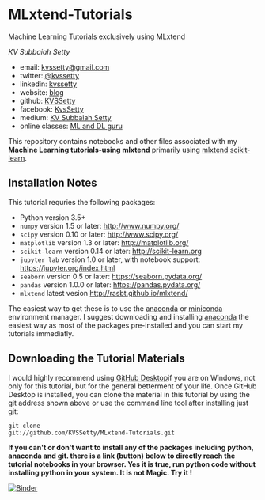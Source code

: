 # MLxtend-Tutorials
 Machine Learning  Tutorials  exclusively using MLxtend
 
 

*KV Subbaiah Setty*

- email: <kvssetty@gmail.com>
- twitter: [@kvssetty](https://twitter.com/kvssetty)
- linkedin: [kvssetty](https://www.linkedin.com/in/kvssetty/)
- website: [blog](https://kvssetty.com/)
- github: [KVSSetty](https://github.com/KVSSetty)
- facebook: [KvsSetty](https://www.facebook.com/kvssetty)
- medium: [KV Subbaiah Setty](https://medium.com/@kvssetty)
- online classes: [ML and DL guru](https://www.mlanddlguru.com/b)

This repository contains notebooks and other files associated with my
**Machine Learning tutorials-using mlxtend** primarily using [mlxtend](http://rasbt.github.io/mlxtend/) [scikit-learn](http://scikit-learn.org).

## Installation Notes
This tutorial requries the following packages:

- Python version 3.5+
- `numpy` version 1.5 or later: http://www.numpy.org/
- `scipy` version 0.10 or later: http://www.scipy.org/
- `matplotlib` version 1.3 or later: http://matplotlib.org/
- `scikit-learn` version 0.14 or later: http://scikit-learn.org
- `jupyter lab` version 1.0 or later, with notebook support: https://jupyter.org/index.html
- `seaborn` version 0.5 or later: https://seaborn.pydata.org/
- `pandas` version 1.0.0 or later: https://pandas.pydata.org/
- `mlxtend` latest vesion http://rasbt.github.io/mlxtend/

The easiest way to get these is to use the [anaconda](https://www.anaconda.com/products/individual) or [miniconda](https://store.continuum.io/) environment manager.
I suggest downloading and installing [anaconda](https://www.anaconda.com/products/individual) the easiest way as most of the packages pre-installed and you can start my tutorials immediatly.

## Downloading the Tutorial Materials
I would highly recommend using [GitHub Desktop](https://desktop.github.com/)if you are on Windows, not only for this tutorial, but for the
general betterment of your life.  Once GitHub Desktop is installed, you can clone the
material in this tutorial by using the git address shown above or use the command line tool after installing just git:

```
git clone
git://github.com/KVSSetty/MLxtend-Tutorials.git
```

**If you can't or don't want to install any of the packages including python, anaconda and git. there is a link (button) below to directly reach the tutorial notebooks in your browser. Yes it is true, run python code without installing python in your system. It is not Magic. Try it !** 

[![Binder](https://mybinder.org/badge_logo.svg)](https://mybinder.org/v2/gh/KVSSetty/MLxtend-Tutorials/master)


